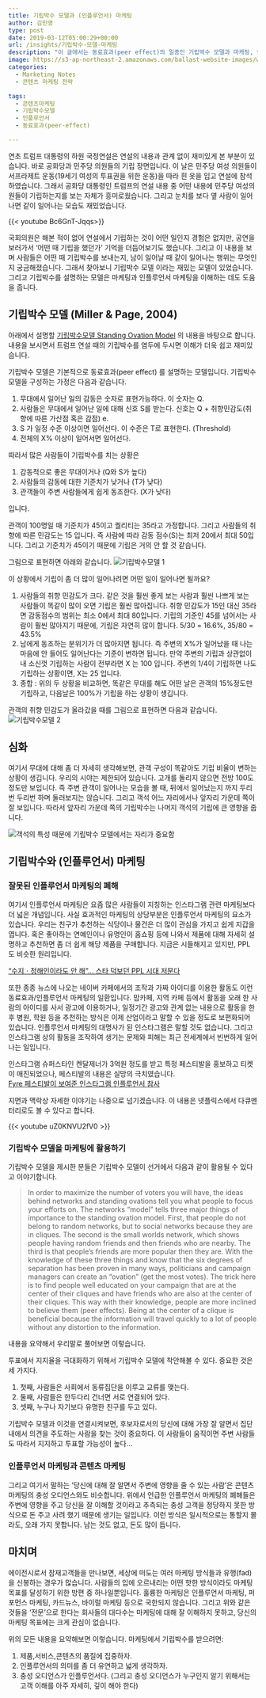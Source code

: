 ```yaml
---
title: 기립박수 모델과 (인플루언서) 마케팅 
author: 김민영
type: post
date: 2019-03-12T05:00:29+00:00
url: /insights/기립박수-모델-마케팅
description: "이 글에서는 동료효과(peer effect)의 일종인 기립박수 모델과 마케팅, 인플루언서마케팅, 콘텐츠 마케팅의 관계를 살펴봅니다. "
image: https://s3-ap-northeast-2.amazonaws.com/ballast-website-images/wp-content/uploads/2019/03/12165226/somodel2-feat.jpeg
categories:
  - Marketing Notes
  - 콘텐츠 마케팅 전략

tags:
  - 콘텐츠마케팅
  - 기립박수모델
  - 인플루언서
  - 동료효과(peer-effect)

---
```




연초 트럼프 대통령의 하원 국정연설은 연설의 내용과 관계 없이 재미있게 본 부분이 있습니다. 바로 공화당과 민주당 의원들의 기립 장면입니다. 
이 날은 민주당 여성 의원들이 서프라제트 운동(19세기 여성의 투표권을 위한 운동)을 따라 흰 옷을 입고 연설에 참석하였습니다. 그래서 공화당 대통령인 트럼프의 연설 내용 중 어떤 내용에 민주당 여성의원들이 기립하는지를 보는 자체가 흥미로웠습니다. 그리고 눈치를 보다 옆 사람이 일어나면 같이 일어나는 모습도 재밌었습니다. 

{{< youtube Bc6GnT-Jqqs>}}


국회의원은 해본 적이 없어 연설에서 기립하는 것이 어떤 일인지 경험은 없지만, 공연을 보러가서 ‘어떤 때 기립을 했던가’ 기억을 더듬어보기도 했습니다. 그리고 이 내용을 보며 사람들은 어떤 때 기립박수를 보내는지, 남이 일어날 때 같이 일어나는 행위는 무엇인지 궁금해졌습니다. 그래서 찾아보니 기립박수 모델 이라는 재밌는 모델이 있었습니다. 
그리고 기립박수를 설명하는 모델은 마케팅과 인플루언서 마케팅을 이해하는 데도 도움을 줍니다. 


## 기립박수 모델 (Miller & Page, 2004) 

아래에서 설명할 [기립박수모델 Standing Ovation Model](https://sites.google.com/site/standingovationmodel/home) 의 내용을 바탕으로 합니다. 
내용을 보시면서 트럼프 연설 때의 기립박수를 염두에 두시면 이해가 더욱 쉽고 재미있습니다. 

기립박수 모델은 기본적으로 동료효과(peer effect) 를 설명하는 모델입니다. 기립박수 모델을 구성하는 가정은 다음과 같습니다. 

1. 무대에서 일어난 일의 감동은 숫자로 표현가능하다. 이 숫자는 Q.   
2. 사람들은 무대에서 일어난 일에 대해 신호 S를 받는다. 신호는 Q + 취향민감도(취향에 따른 가산점 혹은 감점) e.
3. S  가 일정 수준 이상이면 일어선다. 이 수준은 T로 표현한다. (Threshold)
4. 전체의 X% 이상이 일어서면 일어선다. 

따라서 많은 사람들이 기립박수를 치는 상황은 

1. 감동적으로 좋은 무대이거나 (Q와 S가 높다)
2. 사람들의 감동에 대한 기준치가 낮거나 (T가 낮다)
3. 관객들이 주변 사람들에게 쉽게 동조한다. (X가 낮다)

입니다. 

관객이 100명일 때 
기준치가 45이고 퀄리티는 35라고 가정합니다. 그리고 사람들의 취향에 따른 민감도는 15 입니다. 즉 사람에 따라 감동 점수(S)는 최저 20에서 최대 50입니다. 그리고 기준치가 45이기 때문에 기립은 거의 안 할 것 같습니다. 

그림으로 표현하면 아래와 같습니다. 
![기립박수모델 1 ](https://s3-ap-northeast-2.amazonaws.com/ballast-website-images/wp-content/uploads/2019/03/12164809/somodel1.jpg)


이 상황에서 기립이 좀 더 많이 일어나려면 어떤 일이 일어나면 될까요? 
1. 사람들의 취향 민감도가 크다. 같은 것을 훨씬 좋게 보는 사람과 훨씬 나쁘게 보는 사람들이 똑같이 많이 오면 기립은 훨씬 많아집니다. 취향 민감도가 15인 대신 35라면 감동점수의 범위는 최소 0에서 최대 80입니다. 기립의 기준인 45를 넘어서는 사람이 훨씬 많아지기 때문에, 기립은 자연히 많이 합니다. 5/30 = 16.6%, 35/80 = 43.5% 
2. 남에게 동조하는 분위기가 더 많아지면 됩니다. 즉 주변의 X%가 일어났을 때 나는 마음에 안 들어도 일어난다는 기준이 변하면 됩니다. 만약 주변의 기립과 상관없이 내 소신껏 기립하는 사람이 전부라면 X 는 100 입니다. 주변의 1/4이 기립하면 나도 기립하는 상황이면, X는 25 입니다. 
3. 종합 : 위의 두 상황을 비교하면, 똑같은 무대를 해도 어떤 날은 관객의 15%정도만 기립하고, 다음날은 100%가 기립을 하는 상황이 생깁니다. 

관객의 취향 민감도가 올라갔을 때를 그림으로 표현하면 다음과 같습니다. 
![기립박수모델 2 ](https://s3-ap-northeast-2.amazonaws.com/ballast-website-images/wp-content/uploads/2019/03/12164810/somodel2.jpg)


## 심화 
여기서 무대에 대해 좀 더 자세히 생각해보면, 관객 구성이 똑같아도 기립 비율이 변하는 상황이 생깁니다. 우리의 시야는 제한되어 있습니다. 고개를 돌리지 않으면 전방 100도 정도만 보입니다. 즉 주변 관객이 일어나는 모습을 볼 때, 뒤에서 일어났는지 까지 두리번 두리번 하며 둘러보지는 않습니다. 그리고 객석 어느 자리에서나 앞자리 가운데 쪽이 잘 보입니다. 따라서 앞자리 가운데 쪽의 기립박수는 나머지 객석의 기립에 큰 영향을 줍니다. 

![객석의 특성 때문에 기립박수 모델에서는 자리가 중요함 ](https://s3-ap-northeast-2.amazonaws.com/ballast-website-images/wp-content/uploads/2019/03/12164811/somodel3.jpg)


## 기립박수와 (인플루언서) 마케팅 

### 잘못된 인플루언서 마케팅의 폐해 
여기서 인플루언서 마케팅은 요즘 많은 사람들이 지칭하는 인스타그램 관련 마케팅보다 더 넓은 개념입니다. 사실 효과적인 마케팅의 상당부분은 인플루언서 마케팅의 요소가 있습니다. 우리는 친구가 추천하는 식당이나 물건은 더 많이 관심을 가지고 쉽게 지갑을 엽니다. 혹은 좋아하는 연예인이나 유명인이 홈쇼핑 등에 나와서 제품에 대해 자세히 설명하고 추천하면 좀 더 쉽게 해당 제품을 구매합니다. 지금은 시들해지고 있지만, PPL 도 비슷한 원리입니다. 

[“수지ㆍ정해인이라도 안 해”… 스타 덕보던 PPL 시대 저문다](http://m.hankookilbo.com/News/Read/201902260240322334?did=NA&dtype=1&dtypecode=1634&prnewsid=201903041515316888)

또한 종종 뉴스에 나오는 네이버 카페에서의 조작과 가짜 아이디를 이용한 활동도 이런 동료효과/인플루언서 마케팅의 일환입니다. 맘카페, 지역 카페 등에서 활동을 오래 한 사람의 아이디를 사서 광고에 이용하거나, 일정기간 광고와 관계 없는 내용으로 활동을 한 후 병원, 학원 등을 추천하는 방식은 이제 산업이라고 말할 수 있을 정도로 보편화되어 있습니다. 
인플루언서 마케팅의 대명사가 된 인스타그램은 말할 것도 없습니다. 그리고 인스타그램 상의 활동을 조작하여 생기는 문제와 피해는 최근 전세계에서 빈번하게 일어나는 일입니다. 

인스타그램 슈퍼스타인 켄달제너가 3억원 정도를 받고 특정 페스티발을 홍보하고 티켓이 매진되었으나, 페스티발의 내용은 실망의 극치였습니다.  
[Fyre 페스티발이 보여준 인스타그램 인플루언서 참사](https://www.bbc.com/news/46945662)

지면과 맥락상 자세한 이야기는 나중으로 넘기겠습니다. 이 내용은 넷플릭스에서 다큐멘터리로도 볼 수 있다고 합니다. 

{{< youtube uZ0KNVU2fV0 >}}



### 기립박수 모델을 마케팅에 활용하기 

기립박수 모델을 제시한 분들은 기립박수 모델이 선거에서 다음과 같이 활용될 수 있다고 이야기합니다. 

> In order to maximize the number of voters you will have, the ideas behind networks and standing ovations tell you what people to focus your efforts on. The networks “model” tells three major things of importance to the standing ovation model. First, that people do not belong to random networks, but to social networks because they are in cliques. The second is the small worlds network, which shows people having random friends and then friends who are nearby. The third is that people’s friends are more popular then they are. With the knowledge of these three things and know that the six degrees of separation has been proven in many ways, politicians and campaign managers can create an “ovation” (get the most votes). The trick here is to find people well educated on your campaign that are at the center of their cliques and have friends who are also at the center of their cliques. This way with their knowledge, people are more inclined to believe them (peer effects). Being at the center of a clique is beneficial because the information will travel quickly to a lot of people without any distortion to the information. 


내용을 요약해서 우리말로 풀어보면 이렇습니다. 

투표에서 지지율을 극대화하기 위해서 기립박수 모델에 착안해볼 수 있다. 중요한 것은 세 가지다. 

1. 첫째, 사람들은 사회에서 동류집단을 이루고 교류를 맺는다. 
2. 둘째, 사람들은 한두다리 건너면 서로 연결되어 있다. 
3. 셋째, 누구나 자기보다 유명한 친구를 두고 있다. 

기립박수 모델과 이것을 연결시켜보면, 후보자로서의 당신에 대해 가장 잘 알면서 집단 내에서 의견을 주도하는 사람을 찾는 것이 중요하다. 이 사람들이 움직이면 주변 사람들도 따라서 지지하고 투표할 가능성이 높다… 

### 인플루언서 마케팅과 콘텐츠 마케팅 

그리고 여기서 말하는 ‘당신에 대해 잘 알면서 주변에 영향을 줄 수 있는 사람’은 콘텐츠 마케팅의 충성 오디언스와도 비슷합니다. 위에서 언급한 인플루언서 마케팅의 폐해들은 주변에 영향을 주고 당신을 잘 이해할 것이라고 추측되는 충성 고객을 정당하지 못한 방식으로 돈 주고 사려 했기 때문에 생기는 일입니다. 이런 방식은 일시적으로는 통할지 몰라도, 오래 가지 못합니다. 남는 것도 없고, 돈도 많이 듭니다. 


## 마치며 
에이전시로서 잠재고객들을 만나보면, 세상에 떠도는 여러 마케팅 방식들과 유행(fad)을 신봉하는 경우가 많습니다. 사람들의 입에 오르내리는 어떤 핫한 방식이라도 마케팅 목표를 달성하기 위한 방편 중 하나일뿐입니다. 훌륭한 마케팅은 인플루언서 마케팅, 퍼포먼스 마케팅, 카드뉴스, 바이럴 마케팅 등으로 국한되지 않습니다. 그리고 위와 같은 것들을 ‘전문’으로 한다는 회사들의 대다수는 마케팅에 대해 잘 이해하지 못하고, 당신의 마케팅 목표에는 크게 관심이 없습니다. 

위의 모든 내용을 요약해보면 이렇습니다. 
마케팅에서 기립박수를 받으려면:

1. 제품,서비스,콘텐츠의 품질에 집중하자. 
2. 인플루언서의 의미를 좀 더 유연하고 넓게 생각하자. 
3. 충성 오디언스가 인플루언서다. (그리고 충성 오디언스가 누구인지 알기 위해서는 고객 이해를 아주 자세히, 깊이 해야 한다) 

